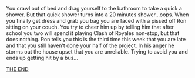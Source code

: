 You crawl out of bed and drag yourself to the bathroom to take a quick a shower. But that quick shower turns into a 20 minutes shower...oops. When you finally get dress and grab you bag you are faced with a pissed off Ron sitting on your couch. You try to cheer him up by telling him that after school you two will spend it playing Clash of Royales non-stop, but that does nothing. Ron tells you this is the third time this week that you are late and that you still haven’t done your half of the project. In his anger he storms out the house upset that you are unreliable. Trying to avoid you and ends up getting hit by a bus…


[THE END](ending-3.md)